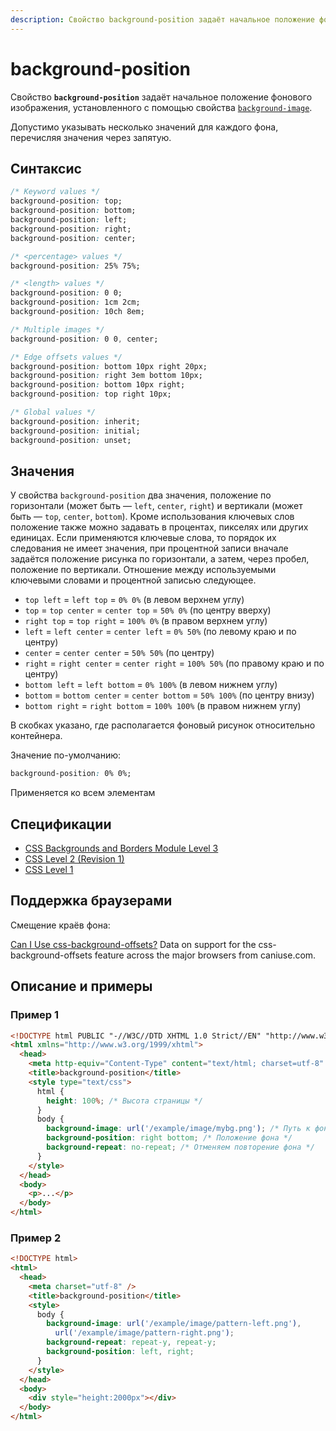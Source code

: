 ```yaml
---
description: Свойство background-position задаёт начальное положение фонового изображения, установленного с помощью свойства background-image
---
```


# background-position

Свойство **`background-position`** задаёт начальное положение фонового изображения, установленного с помощью свойства [`background-image`](background-image.md).

Допустимо указывать несколько значений для каждого фона, перечисляя значения через запятую.

## Синтаксис

```css
/* Keyword values */
background-position: top;
background-position: bottom;
background-position: left;
background-position: right;
background-position: center;

/* <percentage> values */
background-position: 25% 75%;

/* <length> values */
background-position: 0 0;
background-position: 1cm 2cm;
background-position: 10ch 8em;

/* Multiple images */
background-position: 0 0, center;

/* Edge offsets values */
background-position: bottom 10px right 20px;
background-position: right 3em bottom 10px;
background-position: bottom 10px right;
background-position: top right 10px;

/* Global values */
background-position: inherit;
background-position: initial;
background-position: unset;
```

## Значения

У свойства `background-position` два значения, положение по горизонтали (может быть — `left`, `center`, `right`) и вертикали (может быть — `top`, `center`, `bottom`). Кроме использования ключевых слов положение также можно задавать в процентах, пикселях или других единицах. Если применяются ключевые слова, то порядок их следования не имеет значения, при процентной записи вначале задаётся положение рисунка по горизонтали, а затем, через пробел, положение по вертикали. Отношение между используемыми ключевыми словами и процентной записью следующее.

- `top left` = `left top` = `0% 0%` (в левом верхнем углу)
- `top` = `top center` = `center top` = `50% 0%` (по центру вверху)
- `right top` = `top right` = `100% 0%` (в правом верхнем углу)
- `left` = `left center` = `center left` = `0% 50%` (по левому краю и по центру)
- `center` = `center center` = `50% 50%` (по центру)
- `right` = `right center` = `center right` = `100% 50%` (по правому краю и по центру)
- `bottom left` = `left bottom` = `0% 100%` (в левом нижнем углу)
- `bottom` = `bottom center` = `center bottom` = `50% 100%` (по центру внизу)
- `bottom right` = `right bottom` = `100% 100%` (в правом нижнем углу)

В скобках указано, где располагается фоновый рисунок относительно контейнера.

Значение по-умолчанию:

```css
background-position: 0% 0%;
```

Применяется ко всем элементам

## Спецификации

- [CSS Backgrounds and Borders Module Level 3](http://dev.w3.org/csswg/css3-background/#background-position)
- [CSS Level 2 (Revision 1)](http://www.w3.org/TR/CSS2/colors.html#propdef-background-position)
- [CSS Level 1](http://www.w3.org/TR/CSS1/#background-position)

## Поддержка браузерами

Смещение краёв фона:

<p class="ciu_embed" data-feature="css-background-offsets" data-periods="future_1,current,past_1,past_2">
  <a href="http://caniuse.com/#feat=css-background-offsets">Can I Use css-background-offsets?</a> Data on support for the css-background-offsets feature across the major browsers from caniuse.com.
</p>

## Описание и примеры

### Пример 1

```html
<!DOCTYPE html PUBLIC "-//W3C//DTD XHTML 1.0 Strict//EN" "http://www.w3.org/TR/xhtml1/DTD/xhtml1-strict.dtd">
<html xmlns="http://www.w3.org/1999/xhtml">
  <head>
    <meta http-equiv="Content-Type" content="text/html; charset=utf-8" />
    <title>background-position</title>
    <style type="text/css">
      html {
        height: 100%; /* Высота страницы */
      }
      body {
        background-image: url('/example/image/mybg.png'); /* Путь к фоновому рисунку */
        background-position: right bottom; /* Положение фона */
        background-repeat: no-repeat; /* Отменяем повторение фона */
      }
    </style>
  </head>
  <body>
    <p>...</p>
  </body>
</html>
```

### Пример 2

```html
<!DOCTYPE html>
<html>
  <head>
    <meta charset="utf-8" />
    <title>background-position</title>
    <style>
      body {
        background-image: url('/example/image/pattern-left.png'),
          url('/example/image/pattern-right.png');
        background-repeat: repeat-y, repeat-y;
        background-position: left, right;
      }
    </style>
  </head>
  <body>
    <div style="height:2000px"></div>
  </body>
</html>
```
